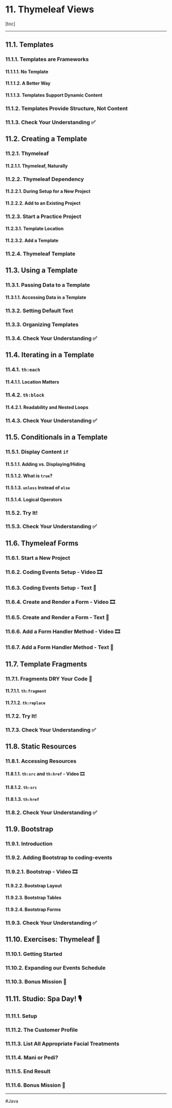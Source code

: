 # 11. Thymeleaf Views

[toc]

---

## 11.1. Templates

### 11.1.1. Templates are Frameworks

#### 11.1.1.1. No Template

#### 11.1.1.2. A Better Way

#### 11.1.1.3. Templates Support Dynamic Content

### 11.1.2. Templates Provide Structure, Not Content

### 11.1.3. Check Your Understanding :white_check_mark:

## 11.2. Creating a Template

### 11.2.1. Thymeleaf

#### 11.2.1.1. Thymeleaf, Naturally

### 11.2.2. Thymeleaf Dependency

#### 11.2.2.1. During Setup for a New Project

#### 11.2.2.2. Add to an Existing Project

### 11.2.3. Start a Practice Project

#### 11.2.3.1. Template Location

#### 11.2.3.2. Add a Template

### 11.2.4. Thymeleaf Template

## 11.3. Using a Template

### 11.3.1. Passing Data to a Template

#### 11.3.1.1. Accessing Data in a Template

### 11.3.2. Setting Default Text

### 11.3.3. Organizing Templates

### 11.3.4. Check Your Understanding :white_check_mark:

## 11.4. Iterating in a Template

### 11.4.1. `th:each`

#### 11.4.1.1. Location Matters

### 11.4.2. `th:block`

#### 11.4.2.1. Readability and Nested Loops

### 11.4.3. Check Your Understanding :white_check_mark:

## 11.5. Conditionals in a Template

### 11.5.1. Display Content `if`

#### 11.5.1.1. Adding vs. Displaying/Hiding

#### 11.5.1.2. What is `true`?

#### 11.5.1.3. `unless` Instead of `else`

#### 11.5.1.4. Logical Operators

### 11.5.2. Try It!

### 11.5.3. Check Your Understanding :white_check_mark:

## 11.6. Thymeleaf Forms

### 11.6.1. Start a New Project

### 11.6.2. Coding Events Setup - Video :film_strip:

### 11.6.3. Coding Events Setup - Text :page_facing_up:

### 11.6.4. Create and Render a Form - Video :film_strip:

### 11.6.5. Create and Render a Form - Text :page_facing_up:

### 11.6.6. Add a Form Handler Method - Video :film_strip:

### 11.6.7. Add a Form Handler Method - Text :page_facing_up:

## 11.7. Template Fragments

### 11.7.1. Fragments DRY Your Code :cactus:

#### 11.7.1.1. `th:fragment`

#### 11.7.1.2. `th:replace`

### 11.7.2. Try It!

### 11.7.3. Check Your Understanding :white_check_mark:

## 11.8. Static Resources

### 11.8.1. Accessing Resources

#### 11.8.1.1. `th:src` and `th:href` - Video :film_strip:

#### 11.8.1.2. `th:src`

#### 11.8.1.3. `th:href`

### 11.8.2. Check Your Understanding :white_check_mark:

## 11.9. Bootstrap

### 11.9.1. Introduction

### 11.9.2. Adding Bootstrap to coding-events

### 11.9.2.1. Bootstrap - Video :film_strip:

#### 11.9.2.2. Bootstrap Layout

#### 11.9.2.3. Bootstrap Tables

#### 11.9.2.4. Bootstrap Forms

### 11.9.3. Check Your Understanding :white_check_mark:

## 11.10. Exercises: Thymeleaf :runner:

### 11.10.1. Getting Started

### 11.10.2. Expanding our Events Schedule

### 11.10.3. Bonus Mission :rocket:

## 11.11. Studio: Spa Day! :studio_microphone:

### 11.11.1. Setup

### 11.11.2. The Customer Profile

### 11.11.3. List All Appropriate Facial Treatments

### 11.11.4. Mani or Pedi?

### 11.11.5. End Result

### 11.11.6. Bonus Mission :rocket:

---

#Java